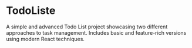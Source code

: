 # TodoListe
A simple and advanced Todo List project showcasing two different approaches to task management. Includes basic and feature-rich versions using modern React techniques.
